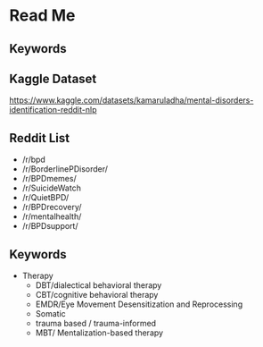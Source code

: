 # Read Me


## Keywords

## Kaggle Dataset
https://www.kaggle.com/datasets/kamaruladha/mental-disorders-identification-reddit-nlp


## Reddit List

* /r/bpd 
* /r/BorderlinePDisorder/
* /r/BPDmemes/
* /r/SuicideWatch
* /r/QuietBPD/
* /r/BPDrecovery/
* /r/mentalhealth/
* /r/BPDsupport/

## Keywords
* Therapy
  *  DBT/dialectical behavioral therapy
  *  CBT/cognitive behavioral therapy
  *  EMDR/Eye Movement Desensitization and Reprocessing
  *  Somatic
  *  trauma based / trauma-informed
  *  MBT/ Mentalization-based therapy 



